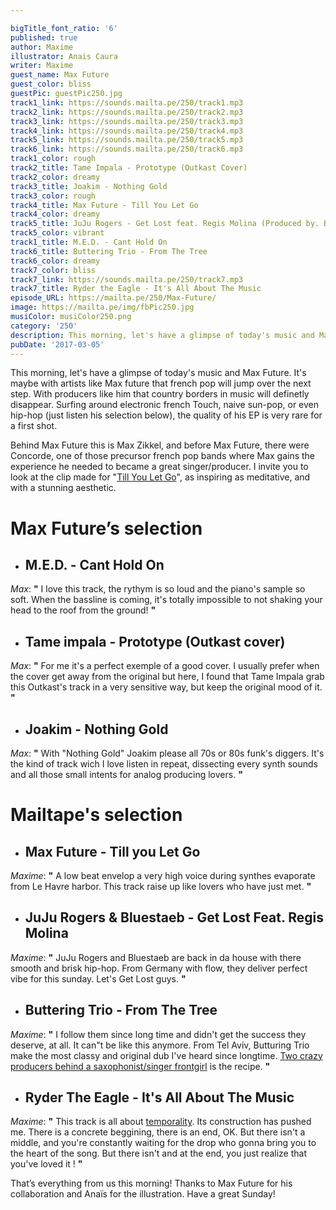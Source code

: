 ```yaml
---

bigTitle_font_ratio: '6'
published: true
author: Maxime
illustrator: Anais Caura
writer: Maxime
guest_name: Max Future
guest_color: bliss
guestPic: guestPic250.jpg
track1_link: https://sounds.mailta.pe/250/track1.mp3
track2_link: https://sounds.mailta.pe/250/track2.mp3
track3_link: https://sounds.mailta.pe/250/track3.mp3
track4_link: https://sounds.mailta.pe/250/track4.mp3
track5_link: https://sounds.mailta.pe/250/track5.mp3
track6_link: https://sounds.mailta.pe/250/track6.mp3
track1_color: rough
track2_title: Tame Impala - Prototype (Outkast Cover)
track2_color: dreamy
track3_title: Joakim - Nothing Gold
track3_color: rough
track4_title: Max Future - Till You Let Go
track4_color: dreamy
track5_title: JuJu Rogers - Get Lost feat. Regis Molina (Produced by. Bluestaeb)
track5_color: vibrant
track1_title: M.E.D. - Cant Hold On
track6_title: Buttering Trio - From The Tree
track6_color: dreamy
track7_color: bliss
track7_link: https://sounds.mailta.pe/250/track7.mp3
track7_title: Ryder the Eagle - It's All About The Music
episode_URL: https://mailta.pe/250/Max-Future/
image: https://mailta.pe/img/fbPic250.jpg
musiColor: musiColor250.png
category: '250'
description: This morning, let's have a glimpse of today's music and Max Future.
pubDate: '2017-03-05'
---
```

This morning, let's have a glimpse of today's music and Max Future. It's maybe with artists like Max future that french pop will jump over the next step. With producers like him that country borders in music will definetly disappear. Surfing around electronic french Touch, naive sun-pop, or even hip-hop (just listen his selection below), the quality of his EP is very rare for a first shot.

Behind Max Future this is Max Zikkel, and before Max Future, there were Concorde, one of those precursor french pop bands where Max gains the experience he needed to became a great singer/producer. I invite you to look at the clip made for "[Till You Let Go](https://youtu.be/honQKnJ_1Ao)", as inspiring as meditative, and with a stunning aesthetic. 

# **Max Future’s selection**

+ ## M.E.D. - Cant Hold On
_Max_: **"** I love this track, the rythym is so loud and the piano's sample so soft. When the bassline is coming, it's totally impossible to not shaking your head to the roof from the ground!  **"** 

+ ## Tame impala - Prototype (Outkast cover) 
_Max_: **"** For me it's a perfect exemple of a good cover. I usually prefer when the cover get away from the original but here, I found that Tame Impala grab this Outkast's track in a very sensitive way, but keep the original mood of it. **"** 

+ ## Joakim - Nothing Gold
_Max_: **"** With "Nothing Gold" Joakim please all 70s or 80s funk's diggers. It's the kind of track wich I love listen in repeat, dissecting every synth sounds and all those small intents for analog producing lovers.   **"** 


# Mailtape's selection

+ ## Max Future - Till you Let Go
_Maxime_:  **"**  A low beat envelop a very high voice during synthes evaporate from Le Havre harbor. This track raise up like lovers who have just met.    **"**  

+ ## JuJu Rogers & Bluestaeb - Get Lost Feat. Regis Molina
_Maxime_:  **"**  JuJu Rogers and Bluestaeb are back in da house with there smooth and brisk hip-hop. From Germany with flow, they deliver perfect vibe for this sunday. Let's Get Lost guys.  **"** 

+ ## Buttering Trio - From The Tree
_Maxime_:  **"**  I follow them since long time and didn't get the success they deserve, at all. It can"t be like this anymore. From Tel Aviv, Butturing Trio make the most classy and original dub I've heard since longtime. [Two crazy producers behind a saxophonist/singer frontgirl](https://youtu.be/HsfzMudFWHA) is the recipe.  **"** 

+ ## Ryder The Eagle - It's All About The Music
_Maxime_: **"** This track is all about [temporality](https://youtu.be/D9-R2RDXRWo). Its construction has pushed me. There is a concrete beggining, there is an end, OK. But there isn't a middle, and you're constantly waiting for the drop who gonna bring you to the heart of the song. But there isn't and at the end, you just realize that you've loved it !   **"** 


That’s everything from us this morning! Thanks to Max Future for his collaboration and Anaïs for the illustration. Have a great Sunday!
